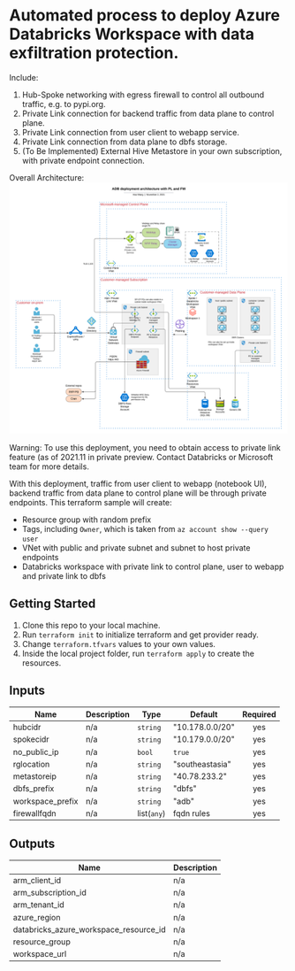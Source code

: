 # Automated process to deploy Azure Databricks Workspace with data exfiltration protection.

Include:
1. Hub-Spoke networking with egress firewall to control all outbound traffic, e.g. to pypi.org.
2. Private Link connection for backend traffic from data plane to control plane.
3. Private Link connection from user client to webapp service.
4. Private Link connection from data plane to dbfs storage.
5. (To Be Implemented) External Hive Metastore in your own subscription, with private endpoint connection.

Overall Architecture:
![alt text](../charts/adb-private-links.png?raw=true)

Warning: To use this deployment, you need to obtain access to private link feature (as of 2021.11 in private preview. Contact Databricks or Microsoft team for more details.

With this deployment, traffic from user client to webapp (notebook UI), backend traffic from data plane to control plane will be through private endpoints. This terraform sample will create:
* Resource group with random prefix
* Tags, including `Owner`, which is taken from `az account show --query user`
* VNet with public and private subnet and subnet to host private endpoints
* Databricks workspace with private link to control plane, user to webapp and private link to dbfs


## Getting Started
1. Clone this repo to your local machine.
2. Run `terraform init` to initialize terraform and get provider ready.
3. Change `terraform.tfvars` values to your own values.
4. Inside the local project folder, run `terraform apply` to create the resources.

## Inputs

| Name             | Description | Type        | Default         | Required |
| ---------------- | ----------- | ----------- | --------------- | :------: |
| hubcidr          | n/a         | `string`    | "10.178.0.0/20" |   yes    |
| spokecidr        | n/a         | `string`    | "10.179.0.0/20" |   yes    |
| no\_public\_ip   | n/a         | `bool`      | `true`          |   yes    |
| rglocation       | n/a         | `string`    | "southeastasia" |   yes    |
| metastoreip      | n/a         | `string`    | "40.78.233.2"   |   yes    |
| dbfs_prefix      | n/a         | `string`    | "dbfs"          |   yes    |
| workspace_prefix | n/a         | `string`    | "adb"           |   yes    |
| firewallfqdn     | n/a         | list(`any`) | fqdn rules      |   yes    |


## Outputs

| Name                                       | Description |
| ------------------------------------------ | ----------- |
| arm\_client\_id                            | n/a         |
| arm\_subscription\_id                      | n/a         |
| arm\_tenant\_id                            | n/a         |
| azure\_region                              | n/a         |
| databricks\_azure\_workspace\_resource\_id | n/a         |
| resource\_group                            | n/a         |
| workspace\_url                             | n/a         |
